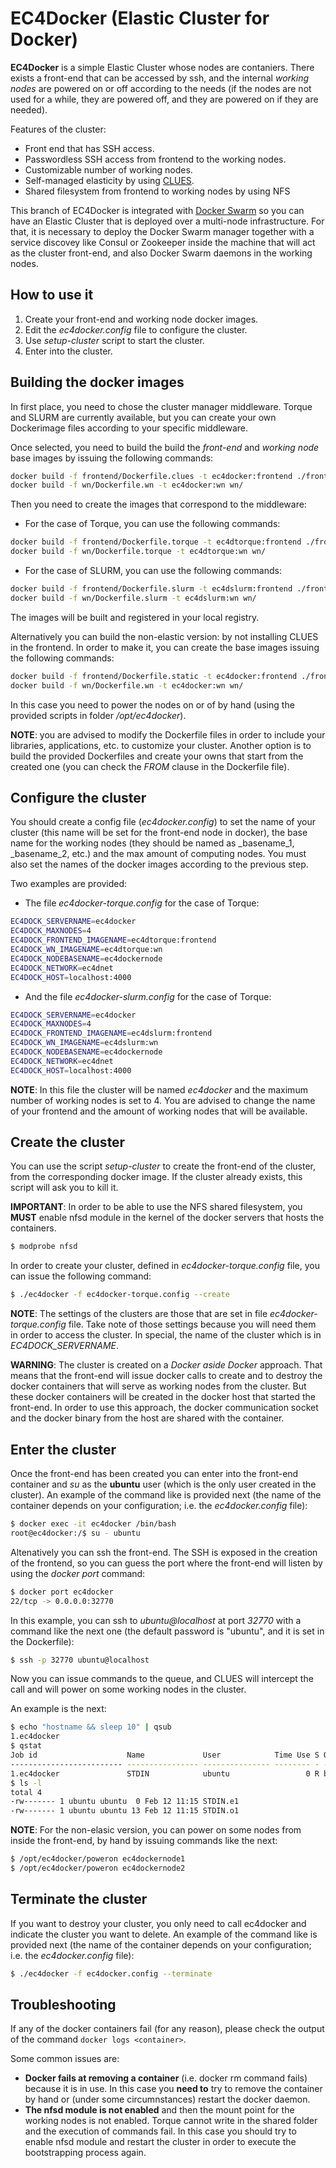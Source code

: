 # EC4Docker (Elastic Cluster for Docker)

__EC4Docker__ is a simple Elastic Cluster whose nodes are contaniers. There exists a front-end that can be accessed by ssh, and the internal _working nodes_ are powered on or off according to the needs (if the nodes are not used for a while, they are powered off, and they are powered on if they are needed).

Features of the cluster:
- Front end that has SSH access.
- Passwordless SSH access from frontend to the working nodes.
- Customizable number of working nodes.
- Self-managed elasticity by using [CLUES](https://github.com/grycap/clues).
- Shared filesystem from frontend to working nodes by using NFS

This branch of EC4Docker is integrated with [Docker Swarm](https://www.docker.com/products/docker-swarm) so you can have an Elastic Cluster that is deployed over a multi-node infrastructure. For that, it is necessary to deploy the Docker Swarm manager together with a service discovey like Consul or Zookeeper inside the machine that will act as the cluster front-end, and also Docker Swarm daemons in the working nodes.

## How to use it
1. Create your front-end and working node docker images.
2. Edit the _ec4docker.config_ file to configure the cluster.
3. Use _setup-cluster_ script to start the cluster.
4. Enter into the cluster.
 
## Building the docker images
In first place, you need to chose the cluster manager middleware. Torque and SLURM are currently available, but you can create your own Dockerimage files according to your specific middleware.

Once selected, you need to build the build the _front-end_ and _working node_ base images by issuing the following commands:

```bash
docker build -f frontend/Dockerfile.clues -t ec4docker:frontend ./frontend/
docker build -f wn/Dockerfile.wn -t ec4docker:wn wn/
```

Then you need to create the images that correspond to the middleware:
* For the case of Torque, you can use the following commands:
```bash
docker build -f frontend/Dockerfile.torque -t ec4dtorque:frontend ./frontend/
docker build -f wn/Dockerfile.torque -t ec4dtorque:wn wn/
```

* For the case of SLURM, you can use the following commands:
```bash
docker build -f frontend/Dockerfile.slurm -t ec4dslurm:frontend ./frontend/
docker build -f wn/Dockerfile.slurm -t ec4dslurm:wn wn/
```

The images will be built and registered in your local registry.

Alternatively you can build the non-elastic version: by not installing CLUES in the frontend. In order to make it, you can create the base images issuing the following commands:

```bash
docker build -f frontend/Dockerfile.static -t ec4docker:frontend ./frontend/
docker build -f wn/Dockerfile.wn -t ec4docker:wn wn/
```

In this case you need to power the nodes on or of by hand (using the provided scripts in folder _/opt/ec4docker_).

__NOTE__: you are advised to modify the Dockerfile files in order to include your libraries, applications, etc. to customize your cluster. Another option is to build the provided Dockerfiles and create your owns that start from the created one (you can check the _FROM_ clause in the Dockerfile file).

## Configure the cluster
You should create a config file (_ec4docker.config_) to set the name of your cluster (this name will be set for the front-end node in docker), the base name for the working nodes (they should be named as _basename_1, _basename_2, etc.) and the max amount of computing nodes. You must also set the names of the docker images according to the previous step.

Two examples are provided:
* The file _ec4docker-torque.config_ for the case of Torque:
```bash
EC4DOCK_SERVERNAME=ec4docker
EC4DOCK_MAXNODES=4
EC4DOCK_FRONTEND_IMAGENAME=ec4dtorque:frontend
EC4DOCK_WN_IMAGENAME=ec4dtorque:wn
EC4DOCK_NODEBASENAME=ec4dockernode
EC4DOCK_NETWORK=ec4dnet
EC4DOCK_HOST=localhost:4000
```

* And the file _ec4docker-slurm.config_ for the case of Torque:
```bash
EC4DOCK_SERVERNAME=ec4docker
EC4DOCK_MAXNODES=4
EC4DOCK_FRONTEND_IMAGENAME=ec4dslurm:frontend
EC4DOCK_WN_IMAGENAME=ec4dslurm:wn
EC4DOCK_NODEBASENAME=ec4dockernode
EC4DOCK_NETWORK=ec4dnet
EC4DOCK_HOST=localhost:4000
```

__NOTE__: In this file the cluster will be named _ec4docker_ and the maximum number of working nodes is set to 4. You are advised to change the name of your frontend and the amount of working nodes that will be available.

## Create the cluster
You can use the script _setup-cluster_ to create the front-end of the cluster, from the corresponding docker image. If the cluster already exists, this script will ask you to kill it.

__IMPORTANT__: In order to be able to use the NFS shared filesystem, you __MUST__ enable nfsd module in the kernel of the docker servers that hosts the containers.
```bash
$ modprobe nfsd
```

In order to create your cluster, defined in _ec4docker-torque.config_ file, you can issue the following command:
```bash
$ ./ec4docker -f ec4docker-torque.config --create
```

__NOTE__: The settings of the clusters are those that are set in file _ec4docker-torque.config_ file. Take note of those settings because you will need them in order to access the cluster. In special, the name of the cluster which is in _EC4DOCK_SERVERNAME_.

__WARNING__: The cluster is created on a _Docker aside Docker_ approach. That means that the front-end will issue docker calls to create and to destroy the docker containers that will serve as working nodes from the cluster. But these docker containers will be created in the docker host that started the front-end. In order to use this approach, the docker communication socket and the docker binary from the host are shared with the container.

## Enter the cluster
Once the front-end has been created you can enter into the front-end container and _su_ as the __ubuntu__ user (which is the only user created in the cluster). An example of the command like is provided next (the name of the container depends on your configuration; i.e. the _ec4docker.config_ file):

```bash
$ docker exec -it ec4docker /bin/bash
root@ec4docker:/$ su - ubuntu
```

Altenatively you can ssh the front-end. The SSH is exposed in the creation of the frontend, so you can guess the port where the front-end will listen by using the _docker port_ command:

```bash
$ docker port ec4docker
22/tcp -> 0.0.0.0:32770
```

In this example, you can ssh to _ubuntu@localhost_ at port _32770_ with a command like the next one (the default password is "ubuntu", and it is set in the Dockerfile):

```bash
$ ssh -p 32770 ubuntu@localhost
```

Now you can issue commands to the queue, and CLUES will intercept the call and will power on some working nodes in the cluster.

An example is the next:
```bash
$ echo "hostname && sleep 10" | qsub
1.ec4docker
$ qstat                             
Job id                    Name             User            Time Use S Queue
------------------------- ---------------- --------------- -------- - -----
1.ec4docker               STDIN            ubuntu                 0 R batch 
$ ls -l
total 4
-rw------- 1 ubuntu ubuntu  0 Feb 12 11:15 STDIN.e1
-rw------- 1 ubuntu ubuntu 13 Feb 12 11:15 STDIN.o1
```

__NOTE__: For the non-elasic version, you can power on some nodes from inside the front-end, by hand by issuing commands like the next:
```bash
$ /opt/ec4docker/poweron ec4dockernode1
$ /opt/ec4docker/poweron ec4dockernode2
```
## Terminate the cluster
If you want to destroy your cluster, you only need to call ec4docker and indicate the cluster you want to delete. An example of the command like is provided next (the name of the container depends on your configuration; i.e. the _ec4docker.config_ file):

```bash
$ ./ec4docker -f ec4docker.config --terminate
```

## Troubleshooting

If any of the docker containers fail (for any reason), please check the output of the command ```docker logs <container>```.

Some common issues are:
- __Docker fails at removing a container__ (i.e. docker rm command fails) because it is in use. In this case you __need to__ try to remove the container by hand or (under some circumnstances) restart the docker daemon.
- __The nfsd module is not enabled__ and then the mount point for the working nodes is not enabled. Torque cannot write in the shared folder and the execution of commands fail. In this case you should try to enable nfsd module and restart the cluster in order to execute the bootstrapping process again.
